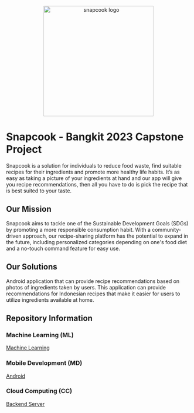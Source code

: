 <p align="center">
  <a target="_blank" href="https://github.com/snapcook">
  <img alt="snapcook logo" src="https://storage.googleapis.com/snapcook-dev-storage/logo/snapcook-logo-full.svg" width="300">
  </a>
</p>

# Snapcook - Bangkit 2023 Capstone Project

Snapcook is a solution for individuals to reduce food waste, find suitable recipes for their ingredients and promote more healthy life habits. It’s as easy as taking a picture of your ingredients at hand and our app will give you recipe recommendations, then all you have to do is pick the recipe that is best suited to your taste.

## Our Mission

Snapcook aims to tackle one of the Sustainable Development Goals (SDGs) by promoting a more responsible consumption habit. With a community-driven approach, our recipe-sharing platform has the potential to expand in the future, including personalized categories depending on one's food diet and a no-touch command feature for easy use.

## Our Solutions

Android application that can provide recipe recommendations based on photos of ingredients taken by users. This application can provide recommendations for Indonesian recipes that make it easier for users to utilize ingredients available at home.

## Repository Information

### Machine Learning (ML)

[Machine Learning](https://github.com/snapcook/machine-learning)

### Mobile Development (MD)

[Android](https://github.com/snapcook/android)

### Cloud Computing (CC)

[Backend Server](https://github.com/snapcook/server)
